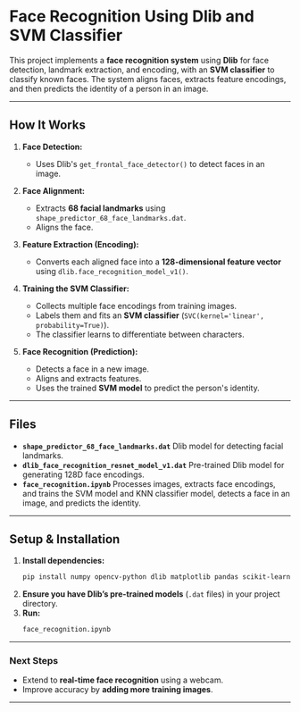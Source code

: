 # **Face Recognition Using Dlib and SVM Classifier**


This project implements a **face recognition system** using **Dlib** for face detection, landmark extraction, and encoding, with an **SVM classifier** to classify known faces. The system aligns faces, extracts feature encodings, and then predicts the identity of a person in an image.

---

## **How It Works**
1. **Face Detection:**  
   - Uses Dlib's `get_frontal_face_detector()` to detect faces in an image.
  
2. **Face Alignment:**  
   - Extracts **68 facial landmarks** using `shape_predictor_68_face_landmarks.dat`.
   - Aligns the face.

3. **Feature Extraction (Encoding):**  
   - Converts each aligned face into a **128-dimensional feature vector** using `dlib.face_recognition_model_v1()`.

4. **Training the SVM Classifier:**  
   - Collects multiple face encodings from training images.
   - Labels them and fits an **SVM classifier** (`SVC(kernel='linear', probability=True)`).
   - The classifier learns to differentiate between characters.

5. **Face Recognition (Prediction):**  
   - Detects a face in a new image.
   - Aligns and extracts features.
   - Uses the trained **SVM model** to predict the person's identity.

---

## **Files**
- **`shape_predictor_68_face_landmarks.dat`**  Dlib model for detecting facial landmarks.
- **`dlib_face_recognition_resnet_model_v1.dat`**  Pre-trained Dlib model for generating 128D face encodings.
- **`face_recognition.ipynb`**  Processes images, extracts face encodings, and trains the SVM model and KNN classifier model, detects a face in an image, and predicts the identity.

---

## **Setup & Installation**
1. **Install dependencies:**
   ```bash
   pip install numpy opencv-python dlib matplotlib pandas scikit-learn
   ```
2. **Ensure you have Dlib’s pre-trained models** (`.dat` files) in your project directory.
3. **Run:**
   ```bash
   face_recognition.ipynb
   ```

---

### **Next Steps**
- Extend to **real-time face recognition** using a webcam.
- Improve accuracy by **adding more training images**.

---
